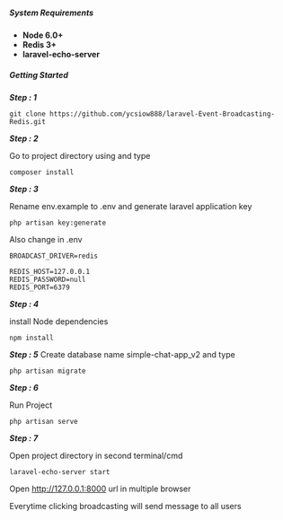 ##### System Requirements

- **Node 6.0+**
- **Redis 3+**
- **laravel-echo-server** 

##### Getting Started

**_Step : 1_**

```
git clone https://github.com/ycsiow888/laravel-Event-Broadcasting-Redis.git

```

**_Step : 2_**

Go to project directory using and type

```
composer install

```

**_Step : 3_**

Rename env.example to .env and generate laravel application key

```
php artisan key:generate

```

Also change in .env

```
BROADCAST_DRIVER=redis

REDIS_HOST=127.0.0.1
REDIS_PASSWORD=null
REDIS_PORT=6379

```

**_Step : 4_**

install Node dependencies

```
npm install

```

**_Step : 5_**
Create database name simple-chat-app_v2 and type

```
php artisan migrate

```

**_Step : 6_**

Run Project

```
php artisan serve

```
**_Step : 7_**

Open project directory in second terminal/cmd

```
laravel-echo-server start

```

Open http://127.0.0.1:8000 url in multiple browser

Everytime clicking broadcasting will send message to all users
